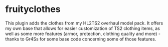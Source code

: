 # fruityclothes
This plugin adds the clothes from my HL2TS2 overhaul model pack. It offers my own base that allows for easier customization of TS2 clothing items, as well as some more features (armor, protection, clothing quality and more) - thanks to Gr4Ss for some base code concerning some of those features.
